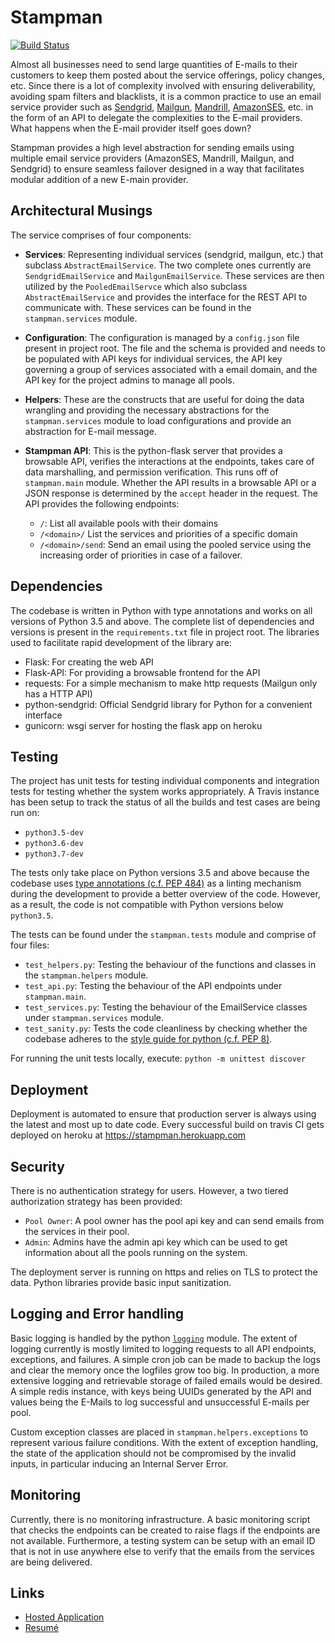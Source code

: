 Stampman
========
[![Build Status](https://travis-ci.org/thunderboltsid/stampman.svg?branch=master)](https://travis-ci.org/thunderboltsid/stampman)

Almost all businesses need to send large quantities of E-mails to their customers to keep them posted about the service offerings, policy changes, etc. Since there is a lot of complexity involved with ensuring deliverability, avoiding spam filters and blacklists, it is a common practice to use an email service provider such as [Sendgrid](), [Mailgun](), [Mandrill](), [AmazonSES](), etc. in the form of an API to delegate the complexities to the E-mail providers. What happens when the E-mail provider itself goes down?

Stampman provides a high level abstraction for sending emails using multiple email service providers (AmazonSES, Mandrill, Mailgun, and Sendgrid) to ensure seamless failover designed in a way that facilitates modular addition of a new E-main provider.

Architectural Musings
---------------------
The service comprises of four components:

  - **Services**: Representing individual services (sendgrid, mailgun, etc.) that subclass `AbstractEmailService`. The two complete ones currently are `SendgridEmailService` and `MailgunEmailService`. These services are then utilized by the `PooledEmailServce` which also subclass `AbstractEmailService` and provides the interface for the REST API to communicate with. These services can be found in the `stampman.services` module.
  - **Configuration**: The configuration is managed by a `config.json` file present in project root. The file and the schema is provided and needs to be populated with API keys for individual services, the API key governing a group of services associated with a email domain, and the API key for the project admins to manage all pools. 
  - **Helpers**: These are the constructs that are useful for doing the data wrangling and providing the necessary abstractions for the `stampman.services` module to load configurations and provide an abstraction for E-mail message.
  - **Stampman API**: This is the python-flask server that provides a browsable API, verifies the interactions at the endpoints, takes care of data marshalling, and permission verification. This runs off of `stampman.main` module. Whether the API results in a browsable API or a JSON response is determined by the `accept` header in the request. The API provides the following endpoints:
  
    * `/`: List all available pools with their domains
    * `/<domain>/` List the services and priorities of a specific domain
    * `/<domain>/send`: Send an email using the pooled service using the increasing order of priorities in case of a failover.
    
Dependencies
------------
The codebase is written in Python with type annotations and works on all versions of Python 3.5 and above. The complete list of dependencies and versions is present in the `requirements.txt` file in project root. The libraries used to facilitate rapid development of the library are:

  - Flask: For creating the web API
  - Flask-API: For providing a browsable frontend for the API
  - requests: For a simple mechanism to make http requests (Mailgun only has a HTTP API)
  - python-sendgrid: Official Sendgrid library for Python for a convenient interface
  - gunicorn: wsgi server for hosting the flask app on heroku

Testing
-------
The project has unit tests for testing individual components and integration tests for testing whether the system works appropriately. A Travis instance has been setup to track the status of all the builds and test cases are being run on:

  - `python3.5-dev`
  - `python3.6-dev`
  - `python3.7-dev`
  
The tests only take place on Python versions 3.5 and above because the codebase uses [type annotations (c.f. PEP 484)](https://www.python.org/dev/peps/pep-0484/) as a linting mechanism during the development to provide a better overview of the code. However, as a result, the code is not compatible with Python versions below `python3.5`.

The tests can be found under the `stampman.tests` module and comprise of four files:
   
  - `test_helpers.py`: Testing the behaviour of the functions and classes in the `stampman.helpers` module.
  - `test_api.py`: Testing the behaviour of the API endpoints under `stampman.main`.
  - `test_services.py`: Testing the behaviour of the EmailService classes under `stampman.services` module.
  - `test_sanity.py`: Tests the code cleanliness by checking whether the codebase adheres to the [style guide for python (c.f. PEP 8)](https://www.python.org/dev/peps/pep-0008/).

For running the unit tests locally, execute:
`python -m unittest discover`

Deployment
----------
Deployment is automated to ensure that production server is always using the latest and most up to date code. Every successful build on travis CI gets deployed on heroku at https://stampman.herokuapp.com



Security
--------
There is no authentication strategy for users. However, a two tiered authorization strategy has been provided:

  - `Pool Owner`: A pool owner has the pool api key and can send emails from the services in their pool.
  - `Admin`: Admins have the admin api key which can be used to get information about all the pools running on the system.
  
The deployment server is running on https and relies on TLS to protect the data. Python libraries provide basic input sanitization.

Logging and Error handling
--------------------------
Basic logging is handled by the python [`logging`](https://docs.python.org/3/library/logging.html) module. The extent of logging currently is mostly limited to logging requests to all API endpoints, exceptions, and failures. A simple cron job can be made to backup the logs and clear the memory once the logfiles grow too big. In production, a more extensive logging and retrievable storage of failed emails would be desired. A simple redis instance, with keys being UUIDs generated by the API and values being the E-Mails to log successful and unsuccessful E-mails per pool. 

Custom exception classes are placed in `stampman.helpers.exceptions` to represent various failure conditions. With the extent of exception handling, the state of the application should not be compromised by the invalid inputs, in particular inducing an Internal Server Error.

Monitoring
----------
Currently, there is no monitoring infrastructure. A basic monitoring script that checks the endpoints can be created to raise flags if the endpoints are not available. Furthermore, a testing system can be setup with an email ID that is not in use anywhere else to verify that the emails from the services are being delivered.

Links
-----
  - [Hosted Application](https://stampman.herokuapp.com)
  - [Resumé](http://sshukla.de/artifacts/CV_Siddharth_Shukla.pdg)